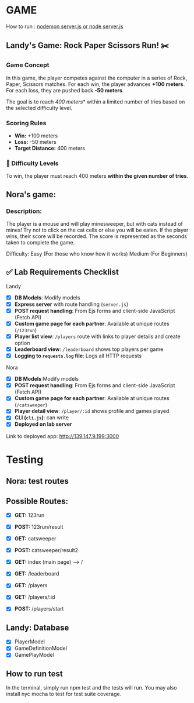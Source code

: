 # GAME 

How to run :
[nodemon server.js or node server.js
](https://minesweeper-d93i.onrender.com)

## Landy's Game: Rock Paper Scissors Run! ✂️

### Game Concept

In this game, the player competes against the computer in a series of Rock, Paper, Scissors matches. For each win, the player advances **+100 meters**. For each loss, they are pushed back **-50 meters**.

The goal is to reach *400 meters** within a limited number of tries based on the selected difficulty level.



### Scoring Rules

- **Win:** +100 meters  
- **Loss:** -50 meters  
- **Target Distance:** 400 meters



### 🎯 Difficulty Levels

To win, the player must reach 400 meters **within the given number of tries**.


## Nora's game:

### Description:
The player is a mouse and will play minesweeper, but with cats instead of mines! Try not to click on the cat cells or else you will be eaten. If the player wins, their score will be recorded. The score is represented as the seconds taken to complete the game.

Difficulty:
Easy (For those who know how it works)
Medium (For Beginners)


## ✅ Lab Requirements Checklist

Landy
- [x] **DB Models**: Modify models
- [x] **Express server** with route handling (`server.js`)
- [x] **POST request handling**: From Ejs forms and client-side JavaScript (Fetch API)
- [x] **Custom game page for each partner**: Available at unique routes (`/123run`)
- [x] **Player list view**: `/players` route with links to player details and create option
- [x] **Leaderboard view**: `/leaderboard` shows top players per game
- [x] **Logging to `requests.log` file**: Logs all HTTP requests

Nora
- [x] **DB Models**:Modify models
- [x] **POST request handling**: From Ejs forms and client-side JavaScript (Fetch API)
- [x] **Custom game page for each partner**: Available at unique routes (`/catsweeper`)
- [x] **Player detail view**: `/player/:id` shows profile and games played
- [x] **CLI (`cli.js`)**: can write
- [x] **Deployed on lab server**

Link to deployed app: http://139.147.9.199:3000

# Testing
## Nora: test routes

## Possible Routes:
- [x] **GET:** 123run
- [x] **POST:** 123run/result
- [x] **GET:** catsweeper
- [x] **POST:** catsweeper/result2
- [x] **GET:** index (main page) --> /
- [x] **GET:** /leaderboard
- [x] **GET:** /players
- [x] **GET:** /players/:id
- [x] **POST:** /players/start




## Landy: Database
- [x] PlayerModel
- [x] GameDefinitionModel
- [x] GamePlayModel

## How to run test
In the terminal, simply run npm test and the tests will run. You may also install nyc mocha to test for test suite coverage. 
